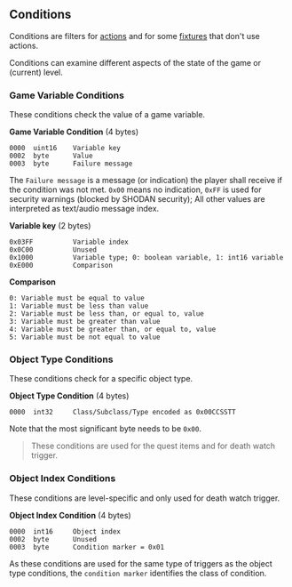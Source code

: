 ## Conditions

Conditions are filters for [actions](Actions.md) and for some [fixtures](09_Fixture/levelFixtureEntry.md) that don't use actions.

Conditions can examine different aspects of the state of the game or (current) level.


### Game Variable Conditions

These conditions check the value of a game variable.

**Game Variable Condition** (4 bytes)

    0000  uint16    Variable key
    0002  byte      Value
    0003  byte      Failure message

The ```Failure message``` is a message (or indication) the player shall receive if the condition was not met.
```0x00``` means no indication, ```0xFF``` is used for security warnings (blocked by SHODAN security);
All other values are interpreted as text/audio message index.


**Variable key** (2 bytes)

    0x03FF          Variable index
    0x0C00          Unused
    0x1000          Variable type; 0: boolean variable, 1: int16 variable
    0xE000          Comparison

**Comparison**

    0: Variable must be equal to value
    1: Variable must be less than value
    2: Variable must be less than, or equal to, value
    3: Variable must be greater than value
    4: Variable must be greater than, or equal to, value
    5: Variable must be not equal to value


### Object Type Conditions

These conditions check for a specific object type.

**Object Type Condition** (4 bytes)

    0000  int32     Class/Subclass/Type encoded as 0x00CCSSTT

Note that the most significant byte needs to be ```0x00```. 

> These conditions are used for the quest items and for death watch trigger.


### Object Index Conditions

These conditions are level-specific and only used for death watch trigger.

**Object Index Condition** (4 bytes)

    0000  int16     Object index
    0002  byte      Unused
    0003  byte      Condition marker = 0x01


As these conditions are used for the same type of triggers as the object type conditions, the ```condition marker``` identifies the class of condition.

